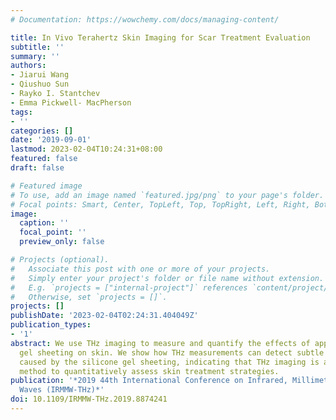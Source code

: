 ```yaml
---
# Documentation: https://wowchemy.com/docs/managing-content/

title: In Vivo Terahertz Skin Imaging for Scar Treatment Evaluation
subtitle: ''
summary: ''
authors:
- Jiarui Wang
- Qiushuo Sun
- Rayko I. Stantchev
- Emma Pickwell- MacPherson
tags:
- ''
categories: []
date: '2019-09-01'
lastmod: 2023-02-04T10:24:31+08:00
featured: false
draft: false

# Featured image
# To use, add an image named `featured.jpg/png` to your page's folder.
# Focal points: Smart, Center, TopLeft, Top, TopRight, Left, Right, BottomLeft, Bottom, BottomRight.
image:
  caption: ''
  focal_point: ''
  preview_only: false

# Projects (optional).
#   Associate this post with one or more of your projects.
#   Simply enter your project's folder or file name without extension.
#   E.g. `projects = ["internal-project"]` references `content/project/deep-learning/index.md`.
#   Otherwise, set `projects = []`.
projects: []
publishDate: '2023-02-04T02:24:31.404049Z'
publication_types:
- '1'
abstract: We use THz imaging to measure and quantify the effects of applying silicone
  gel sheeting on skin. We show how THz measurements can detect subtle hydration changes
  caused by the silicone gel sheeting, indicating that THz imaging is a promising
  method to quantitatively assess skin treatment strategies.
publication: '*2019 44th International Conference on Infrared, Millimeter, and Terahertz
  Waves (IRMMW-THz)*'
doi: 10.1109/IRMMW-THz.2019.8874241
---
```

